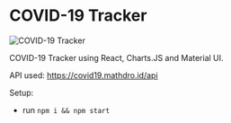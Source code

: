 # COVID-19 Tracker

![COVID-19 Tracker](https://i.ibb.co/X87BqVY/Screenshot-2020-04-13-at-10-14-58.png)

COVID-19 Tracker using React, Charts.JS and Material UI.

API used: https://covid19.mathdro.id/api

Setup:
- run ```npm i && npm start```
